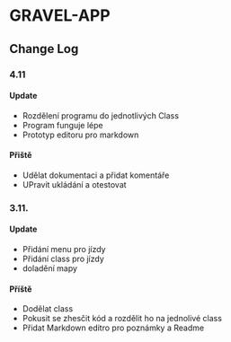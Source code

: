 # GRAVEL-APP

## Change Log
### 4.11
#### Update
- Rozdělení programu do jednotlivých Class
- Program funguje lépe
- Prototyp editoru pro markdown
#### Přiště
- Udělat dokumentaci a přidat komentáře
- UPravit ukládání a otestovat
### 3.11.
#### Update
- Přidání menu pro jízdy
- Přidání class pro jízdy
- doladění mapy
#### Příště
- Dodělat class
- Pokusit se zhesčit kód a rozdělit ho na jednolivé class
- Přidat Markdown editro pro poznámky a Readme